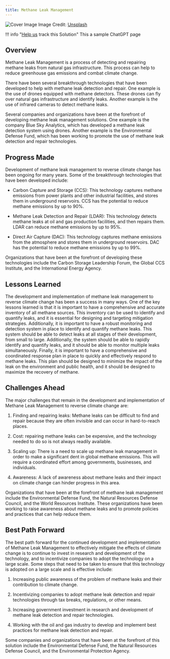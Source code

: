 ```yaml
---
title: Methane Leak Management
---
```


![Cover Image](https://images.unsplash.com/photo-1454165804606-c3d57bc86b40?crop=entropy&cs=tinysrgb&fit=max&fm=jpg&ixid=M3w0NDYzODh8MHwxfHNlYXJjaHwxfHxNZXRoYW5lJTIwTGVhayUyME1hbmFnZW1lbnR8ZW58MHx8fHwxNjgzNzUyNTAwfDA&ixlib=rb-4.0.3&q=80&w=1080)
Image Credit: [Unsplash](https://unsplash.com/@homajob)

!!! info "[Help us](../../contribute) track this Solution"
    This a sample ChatGPT page

## Overview

Methane Leak Management is a process of detecting and repairing methane leaks from natural gas infrastructure. This process can help to reduce greenhouse gas emissions and combat climate change.

There have been several breakthrough technologies that have been developed to help with methane leak detection and repair. One example is the use of drones equipped with methane detectors. These drones can fly over natural gas infrastructure and identify leaks. Another example is the use of infrared cameras to detect methane leaks.

Several companies and organizations have been at the forefront of developing methane leak management solutions. One example is the company Blue Sky Analytics, which has developed a methane leak detection system using drones. Another example is the Environmental Defense Fund, which has been working to promote the use of methane leak detection and repair technologies.

## Progress Made

Development of methane leak management to reverse climate change has been ongoing for many years. Some of the breakthrough technologies that have been developed include:

- Carbon Capture and Storage (CCS): This technology captures methane emissions from power plants and other industrial facilities, and stores them in underground reservoirs. CCS has the potential to reduce methane emissions by up to 90%.

- Methane Leak Detection and Repair (LDAR): This technology detects methane leaks at oil and gas production facilities, and then repairs them. LDAR can reduce methane emissions by up to 95%.

- Direct Air Capture (DAC): This technology captures methane emissions from the atmosphere and stores them in underground reservoirs. DAC has the potential to reduce methane emissions by up to 99%.

Organizations that have been at the forefront of developing these technologies include the Carbon Storage Leadership Forum, the Global CCS Institute, and the International Energy Agency.

## Lessons Learned

The development and implementation of methane leak management to reverse climate change has been a success in many ways. One of the key lessons learned is that it is important to have a comprehensive and accurate inventory of all methane sources. This inventory can be used to identify and quantify leaks, and it is essential for designing and targeting mitigation strategies. Additionally, it is important to have a robust monitoring and detection system in place to identify and quantify methane leaks. This system should be able to detect leaks at all stages of their development, from small to large. Additionally, the system should be able to rapidly identify and quantify leaks, and it should be able to monitor multiple leaks simultaneously. Finally, it is important to have a comprehensive and coordinated response plan in place to quickly and effectively respond to methane leaks. This plan should be designed to minimize the impact of the leak on the environment and public health, and it should be designed to maximize the recovery of methane.

## Challenges Ahead

The major challenges that remain in the development and implementation of Methane Leak Management to reverse climate change are:

1. Finding and repairing leaks: Methane leaks can be difficult to find and repair because they are often invisible and can occur in hard-to-reach places.

2. Cost: repairing methane leaks can be expensive, and the technology needed to do so is not always readily available.

3. Scaling up: There is a need to scale up methane leak management in order to make a significant dent in global methane emissions. This will require a coordinated effort among governments, businesses, and individuals.

4. Awareness: A lack of awareness about methane leaks and their impact on climate change can hinder progress in this area.

Organizations that have been at the forefront of methane leak management include the Environmental Defense Fund, the Natural Resources Defense Council, and the World Resources Institute. These organizations have been working to raise awareness about methane leaks and to promote policies and practices that can help reduce them.

## Best Path Forward

The best path forward for the continued development and implementation of Methane Leak Management to effectively mitigate the effects of climate change is to continue to invest in research and development of the technology, and to incentivize companies to adopt the technology on a large scale. Some steps that need to be taken to ensure that this technology is adopted on a large scale and is effective include:

1. Increasing public awareness of the problem of methane leaks and their contribution to climate change.

2. Incentivizing companies to adopt methane leak detection and repair technologies through tax breaks, regulations, or other means.

3. Increasing government investment in research and development of methane leak detection and repair technologies.

4. Working with the oil and gas industry to develop and implement best practices for methane leak detection and repair.

Some companies and organizations that have been at the forefront of this solution include the Environmental Defense Fund, the Natural Resources Defense Council, and the Environmental Protection Agency.
